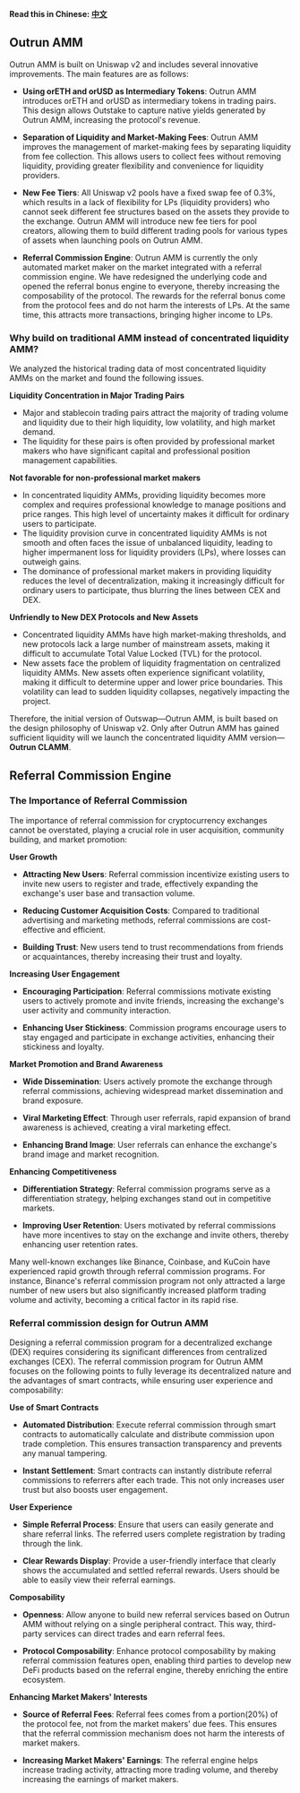 **Read this in Chinese: [中文](README.cn.md)**

## Outrun AMM

Outrun AMM is built on Uniswap v2 and includes several innovative improvements. The main features are as follows:

+ **Using orETH and orUSD as Intermediary Tokens**: Outrun AMM introduces orETH and orUSD as intermediary tokens in trading pairs. This design allows Outstake to capture native yields generated by Outrun AMM, increasing the protocol's revenue.

+ **Separation of Liquidity and Market-Making Fees**: Outrun AMM improves the management of market-making fees by separating liquidity from fee collection. This allows users to collect fees without removing liquidity, providing greater flexibility and convenience for liquidity providers.

+ **New Fee Tiers**: All Uniswap v2 pools have a fixed swap fee of 0.3%, which results in a lack of flexibility for LPs (liquidity providers) who cannot seek different fee structures based on the assets they provide to the exchange. Outrun AMM will introduce new fee tiers for pool creators, allowing them to build different trading pools for various types of assets when launching pools on Outrun AMM.

+ **Referral Commission Engine**: Outrun AMM is currently the only automated market maker on the market integrated with a referral commission engine. We have redesigned the underlying code and opened the referral bonus engine to everyone, thereby increasing the composability of the protocol. The rewards for the referral bonus come from the protocol fees and do not harm the interests of LPs. At the same time, this attracts more transactions, bringing higher income to LPs.

### Why build on traditional AMM instead of concentrated liquidity AMM?

We analyzed the historical trading data of most concentrated liquidity AMMs on the market and found the following issues.

**Liquidity Concentration in Major Trading Pairs**

+ Major and stablecoin trading pairs attract the majority of trading volume and liquidity due to their high liquidity, low volatility, and high market demand.
+ The liquidity for these pairs is often provided by professional market makers who have significant capital and professional position management capabilities.

**Not favorable for non-professional market makers**

+ In concentrated liquidity AMMs, providing liquidity becomes more complex and requires professional knowledge to manage positions and price ranges. This high level of uncertainty makes it difficult for ordinary users to participate.
+ The liquidity provision curve in concentrated liquidity AMMs is not smooth and often faces the issue of unbalanced liquidity, leading to higher impermanent loss for liquidity providers (LPs), where losses can outweigh gains.
+ The dominance of professional market makers in providing liquidity reduces the level of decentralization, making it increasingly difficult for ordinary users to participate, thus blurring the lines between CEX and DEX.

**Unfriendly to New DEX Protocols and New Assets**

+ Concentrated liquidity AMMs have high market-making thresholds, and new protocols lack a large number of mainstream assets, making it difficult to accumulate Total Value Locked (TVL) for the protocol.
+ New assets face the problem of liquidity fragmentation on centralized liquidity AMMs. New assets often experience significant volatility, making it difficult to determine upper and lower price boundaries. This volatility can lead to sudden liquidity collapses, negatively impacting the project.

Therefore, the initial version of Outswap—Outrun AMM, is built based on the design philosophy of Uniswap v2. Only after Outrun AMM has gained sufficient liquidity will we launch the concentrated liquidity AMM version—**Outrun CLAMM**.

## Referral Commission Engine

### The Importance of Referral Commission

The importance of referral commission for cryptocurrency exchanges cannot be overstated, playing a crucial role in user acquisition, community building, and market promotion:

**User Growth**

+ **Attracting New Users**: Referral commission incentivize existing users to invite new users to register and trade, effectively expanding the exchange's user base and transaction volume.

+ **Reducing Customer Acquisition Costs**: Compared to traditional advertising and marketing methods, referral commissions are cost-effective and efficient.

+ **Building Trust**: New users tend to trust recommendations from friends or acquaintances, thereby increasing their trust and loyalty.

**Increasing User Engagement**

+ **Encouraging Participation**: Referral commissions motivate existing users to actively promote and invite friends, increasing the exchange's user activity and community interaction.

+ **Enhancing User Stickiness**: Commission programs encourage users to stay engaged and participate in exchange activities, enhancing their stickiness and loyalty.

**Market Promotion and Brand Awareness**

+ **Wide Dissemination**: Users actively promote the exchange through referral commissions, achieving widespread market dissemination and brand exposure.

+ **Viral Marketing Effect**: Through user referrals, rapid expansion of brand awareness is achieved, creating a viral marketing effect.

+ **Enhancing Brand Image**: User referrals can enhance the exchange's brand image and market recognition.

**Enhancing Competitiveness**

+ **Differentiation Strategy**: Referral commission programs serve as a differentiation strategy, helping exchanges stand out in competitive markets.

+ **Improving User Retention**: Users motivated by referral commissions have more incentives to stay on the exchange and invite others, thereby enhancing user retention rates.

Many well-known exchanges like Binance, Coinbase, and KuCoin have experienced rapid growth through referral commission programs. For instance, Binance's referral commission program not only attracted a large number of new users but also significantly increased platform trading volume and activity, becoming a critical factor in its rapid rise.

### Referral commission design for Outrun AMM

Designing a referral commission program for a decentralized exchange (DEX) requires considering its significant differences from centralized exchanges (CEX). The referral commission program for Outrun AMM focuses on the following points to fully leverage its decentralized nature and the advantages of smart contracts, while ensuring user experience and composability:

**Use of Smart Contracts**

+ **Automated Distribution**: Execute referral commission through smart contracts to automatically calculate and distribute commission upon trade completion. This ensures transaction transparency and prevents any manual tampering.

+ **Instant Settlement**: Smart contracts can instantly distribute referral commissions to referrers after each trade. This not only increases user trust but also boosts user engagement.

**User Experience**

+ **Simple Referral Process**: Ensure that users can easily generate and share referral links. The referred users complete registration by trading through the link.

+ **Clear Rewards Display**: Provide a user-friendly interface that clearly shows the accumulated and settled referral rewards. Users should be able to easily view their referral earnings.

**Composability**

+ **Openness**: Allow anyone to build new referral services based on Outrun AMM without relying on a single peripheral contract. This way, third-party services can direct trades and earn referral fees.

+ **Protocol Composability**: Enhance protocol composability by making referral commission features open, enabling third parties to develop new DeFi products based on the referral engine, thereby enriching the entire ecosystem.

**Enhancing Market Makers' Interests**

+ **Source of Referral Fees**: Referral fees comes from a portion(20%) of the protocol fee, not from the market makers' due fees. This ensures that the referral commission mechanism does not harm the interests of market makers.

+ **Increasing Market Makers' Earnings**: The referral engine helps increase trading activity, attracting more trading volume, and thereby increasing the earnings of market makers.
